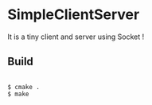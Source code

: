 # SimpleClientServer
It is a tiny client and server using Socket !

## Build
<pre><code>
$ cmake .
$ make
</code></pre>
